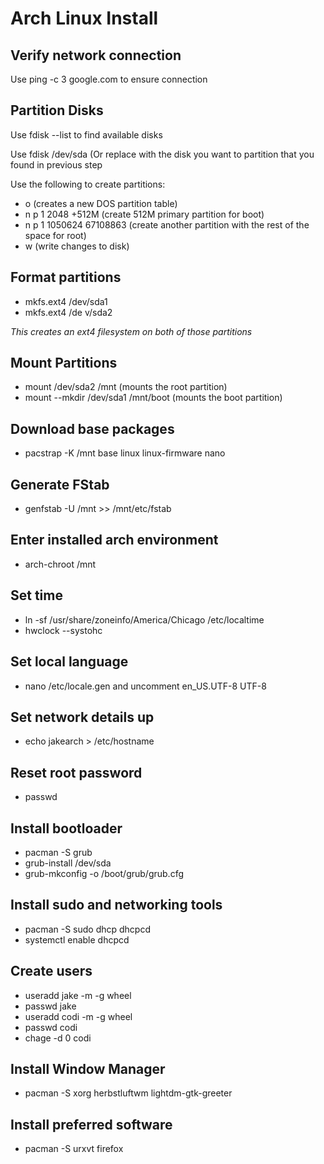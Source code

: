 # Arch Linux Install
## Verify network connection

Use ping -c 3 google.com to ensure connection

## Partition Disks

Use fdisk --list to find available disks

Use fdisk /dev/sda (Or replace with the disk you want to partition that you found in previous step
 
Use the following to create partitions:
 - o (creates a new DOS partition table)
 - n p 1 2048 +512M (create 512M primary partition for boot)
 - n p 1 1050624 67108863 (create another partition with the rest of the space for root)
 - w (write changes to disk)

## Format partitions
 - mkfs.ext4 /dev/sda1
 - mkfs.ext4 /de v/sda2
 
 *This creates an ext4 filesystem on both of those partitions*
 
## Mount Partitions
 - mount /dev/sda2 /mnt (mounts the root partition)
 - mount --mkdir /dev/sda1 /mnt/boot (mounts the boot partition)

## Download base packages
 - pacstrap -K /mnt base linux linux-firmware nano
 
 ## Generate FStab
  - genfstab -U /mnt >> /mnt/etc/fstab

## Enter installed arch environment
 - arch-chroot /mnt
 
## Set time
- ln -sf /usr/share/zoneinfo/America/Chicago /etc/localtime
- hwclock --systohc

## Set local language
- nano /etc/locale.gen and uncomment en_US.UTF-8 UTF-8

## Set network details up
- echo jakearch > /etc/hostname

## Reset root password
- passwd

## Install bootloader
- pacman -S grub
- grub-install /dev/sda
- grub-mkconfig -o /boot/grub/grub.cfg

## Install sudo and networking tools
- pacman -S sudo dhcp dhcpcd
- systemctl enable dhcpcd

## Create users
 - useradd jake -m -g wheel
 - passwd jake
 - useradd codi -m -g wheel
 - passwd codi
 - chage -d 0 codi

## Install Window Manager
- pacman -S xorg herbstluftwm  lightdm-gtk-greeter
 
## Install preferred software
- pacman -S urxvt firefox
